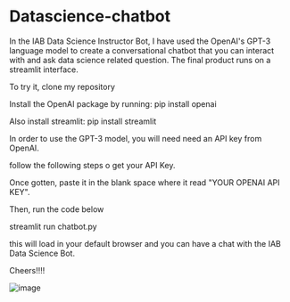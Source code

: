 # Datascience-chatbot

In the IAB Data Science Instructor Bot, I have used the OpenAI's GPT-3 language model 
to create a conversational chatbot that you can interact with and ask data science related question.
The final product runs on a streamlit interface.


To try it, clone my repository

Install the OpenAI package by running:
pip install openai

Also install streamlit:
pip install streamlit

In order to use the GPT-3 model, you will need need an API key from OpenAI. 

follow the following steps o get your API Key.

Once gotten, paste it in the blank space where it read "YOUR OPENAI API KEY".

Then, run the code below

streamlit run chatbot.py

this will load in your default browser and you can have a chat with the IAB Data Science Bot.


Cheers!!!!


![image](https://user-images.githubusercontent.com/94766302/219258436-95c34c04-9c87-4f39-b3a9-b4518512f295.png)

